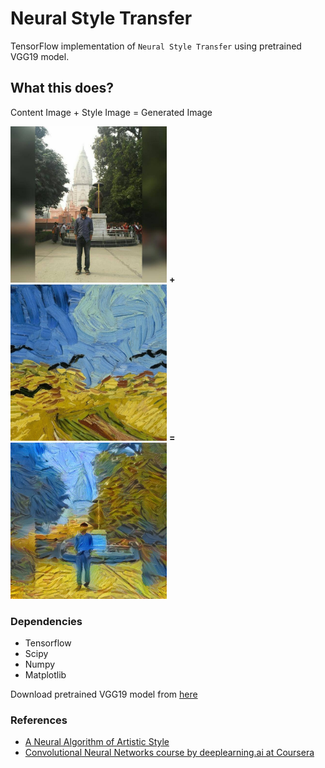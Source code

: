 # Neural Style Transfer

TensorFlow implementation of `Neural Style Transfer` using pretrained VGG19 model.

## What this does?

Content Image + Style Image = Generated Image

<img src="images/content.jpeg" width="250px" height="250px" /> <b>+</b> <img src="images/2-style.jpg" width="250px" height="250px" /> <b>=</b> <img src="output/generated_image.jpg" width="250px" height="250px" />


### Dependencies

  * Tensorflow
  * Scipy
  * Numpy
  * Matplotlib

Download pretrained VGG19 model from [here](http://www.vlfeat.org/matconvnet/models/imagenet-vgg-verydeep-19.mat)

### References

  * [A Neural Algorithm of Artistic Style](https://arxiv.org/abs/1508.06576)
  * [Convolutional Neural Networks course by deeplearning.ai at Coursera](https://www.coursera.org/learn/convolutional-neural-networks/)
